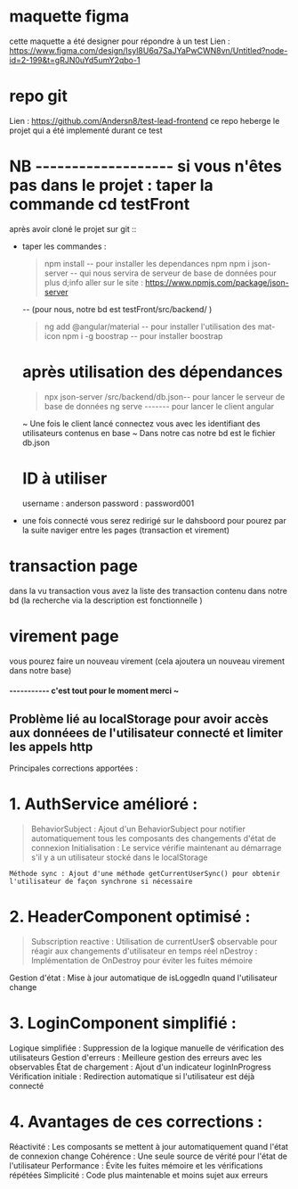 # maquette figma

cette maquette a été designer pour répondre à un test
Lien : https://www.figma.com/design/Isyl8U6q7SaJYaPwCWN8vn/Untitled?node-id=2-199&t=gRJN0uYd5umY2qbo-1

# repo git

Lien : https://github.com/Andersn8/test-lead-frontend
ce repo heberge le projet qui a été implementé durant ce test

# NB ------------------- si vous n'êtes pas dans le projet : taper la commande cd testFront

après avoir cloné le projet sur git ::

- taper les commandes :

  > npm install -- pour installer les dependances npm
  > npm i json-server -- qui nous servira de serveur de base de données pour plus d;info aller sur le site : https://www.npmjs.com/package/json-server

  -- (pour nous, notre bd est testFront/src/backend/ )

  > ng add @angular/material -- pour installer l'utilisation des mat-icon
  > npm i -g boostrap -- pour installer boostrap

  # après utilisation des dépendances

  > npx json-server /src/backend/db.json-- pour lancer le serveur de base de données
  > ng serve ------- pour lancer le client angular

  ~ Une fois le client lancé connectez vous avec les identifiant des utilisateurs contenus en base
  ~ Dans notre cas notre bd est le fichier db.json

  # ID à utiliser

  username : anderson
  password : password001

- une fois connecté vous serez redirigé sur le dahsboord pour pourez par la suite naviger entre les pages (transaction et virement)

# transaction page

dans la vu transaction vous avez la liste des transaction contenu dans notre bd (la recherche via la description est fonctionnelle )

# virement page

vous pourez faire un nouveau virement (cela ajoutera un nouveau virement dans notre base)

#### ----------- c'est tout pour le moment merci ~

## Problème lié au localStorage pour avoir accès aux donnéees de l'utilisateur connecté et limiter les appels http

Principales corrections apportées :

# 1. AuthService amélioré :

> BehaviorSubject : Ajout d'un BehaviorSubject pour notifier automatiquement tous les composants des changements d'état de connexion
> Initialisation : Le service vérifie maintenant au démarrage s'il y a un utilisateur stocké dans le localStorage

    Méthode sync : Ajout d'une méthode getCurrentUserSync() pour obtenir l'utilisateur de façon synchrone si nécessaire

# 2. HeaderComponent optimisé :

> Subscription reactive : Utilisation de currentUser$ observable pour réagir aux changements d'utilisateur en temps réel
> nDestroy : Implémentation de OnDestroy pour éviter les fuites mémoire

Gestion d'état : Mise à jour automatique de isLoggedIn quand l'utilisateur change

# 3. LoginComponent simplifié :

Logique simplifiée : Suppression de la logique manuelle de vérification des utilisateurs
Gestion d'erreurs : Meilleure gestion des erreurs avec les observables
État de chargement : Ajout d'un indicateur loginInProgress
Vérification initiale : Redirection automatique si l'utilisateur est déjà connecté

# 4. Avantages de ces corrections :

Réactivité : Les composants se mettent à jour automatiquement quand l'état de connexion change
Cohérence : Une seule source de vérité pour l'état de l'utilisateur
Performance : Évite les fuites mémoire et les vérifications répétées
Simplicité : Code plus maintenable et moins sujet aux erreurs
